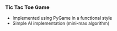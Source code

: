 ### Tic Tac Toe Game 
- Implemented using PyGame in a functional style
- Simple AI implementation (mini-max algorithm)